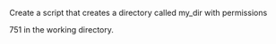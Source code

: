 Create a script that creates a directory called my_dir with permissions 

751 in the working directory.
